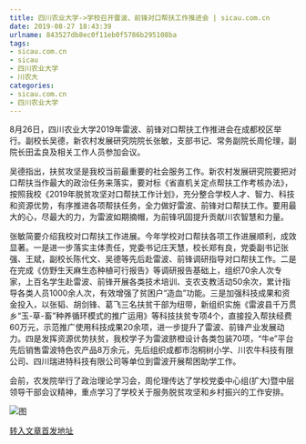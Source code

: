 ```yaml
---
title: 四川农业大学->学校召开雷波、前锋对口帮扶工作推进会 | sicau.com.cn
date: 2019-08-27 18:43:39
urlname: 843527db8ec0f11eb0f5786b295108ba
tags: 
- sicau.com.cn
- sicau
- 四川农业大学
- 川农大
categories:
- sicau.com.cn
- 四川农业大学
---
```



8月26日，四川农业大学2019年雷波、前锋对口帮扶工作推进会在成都校区举行。副校长吴德，新农村发展研究院院长张敏，支部书记、常务副院长周伦理，副院长田孟良及相关工作人员参加会议。

吴德指出，扶贫攻坚是我校当前最重要的社会服务工作。新农村发展研究院要把对口帮扶当作最大的政治任务来落实，要对标《省直机关定点帮扶工作考核办法》，按照我校《2019年脱贫攻坚对口帮扶工作计划》，充分整合学校人才、智力、科技和资源优势，有序推进各项帮扶任务，全力做好雷波、前锋对口帮扶工作。要用最大的心，尽最大的力，为雷波如期摘帽，为前锋巩固提升贡献川农智慧和力量。

张敏简要介绍我校对口帮扶工作进展。今年学校对口帮扶各项工作进展顺利，成效显著。一是进一步落实主体责任，党委书记庄天慧，校长郑有良，党委副书记张强、王斌，副校长陈代文、吴德等先后赴雷波、前锋调研指导对口帮扶工作。二是在完成《仿野生天麻生态种植可行报告》等调研报告基础上，组织70余人次专家，上百名学生赴雷波、前锋开展各类技术培训、支农支教活动50余次，累计指导各类人员1000余人次，有效增强了贫困户“造血”功能。三是加强科技成果和资金投入，以张韬、胡剑锋、葛飞三名扶贫干部为纽带，新组织实施《雷波县千万贯乡“玉-草-畜”种养循环模式的推广运用》等科技扶贫专项4个，直接投入帮扶经费60万元，示范推广使用科技成果20余项，进一步提升了雷波、前锋产业发展动力。四是发挥资源优势扶贫，我校学子为雷波脐橙设计各类包装70项，“牛e”平台先后销售雷波特色农产品8万余元，先后组织成都市泡桐树小学、川农牛科技有限公司、四川瑞进特科技有限公司等单位到雷波开展帮困助学工作。

会前，农发院举行了政治理论学习会，周伦理传达了学校党委中心组(扩大)暨中层领导干部会议精神，重点学习了学校关于服务脱贫攻坚和乡村振兴的工作安排。



![图](https://news.sicau.edu.cn/__local/8/C5/73/741204D4E6CCE2EA248EF4F36E6_CF3CF763_21A2B.jpg)

[转入文章首发地址](https://news.sicau.edu.cn/info/1078/52967.htm)